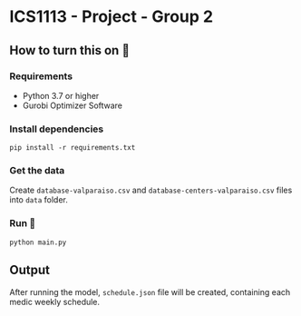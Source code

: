 # ICS1113 - Project - Group 2
## How to turn this on :rocket:

### Requirements

- Python 3.7 or higher
- Gurobi Optimizer Software

### Install dependencies

`pip install -r requirements.txt`

### Get the data

Create `database-valparaiso.csv` and `database-centers-valparaiso.csv` files into `data` folder.

### Run :tada:

`python main.py`

## Output

After running the model, `schedule.json` file will be created, containing each medic weekly schedule.
